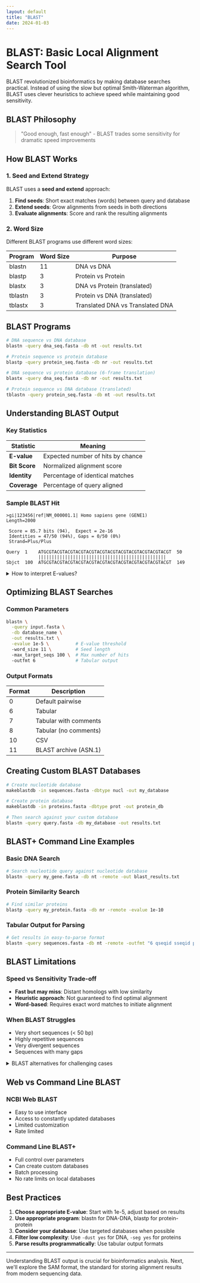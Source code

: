 ```yaml
---
layout: default
title: "BLAST"
date: 2024-01-03
---
```


# BLAST: Basic Local Alignment Search Tool

BLAST revolutionized bioinformatics by making database searches practical. Instead of using the slow but optimal Smith-Waterman algorithm, BLAST uses clever heuristics to achieve speed while maintaining good sensitivity.

## BLAST Philosophy

> "Good enough, fast enough" - BLAST trades some sensitivity for dramatic speed improvements

## How BLAST Works

### 1. Seed and Extend Strategy

BLAST uses a **seed and extend** approach:

1. **Find seeds**: Short exact matches (words) between query and database
2. **Extend seeds**: Grow alignments from seeds in both directions  
3. **Evaluate alignments**: Score and rank the resulting alignments

### 2. Word Size

Different BLAST programs use different word sizes:

| Program | Word Size | Purpose |
|---------|-----------|---------|
| blastn  | 11        | DNA vs DNA |
| blastp  | 3         | Protein vs Protein |
| blastx  | 3         | DNA vs Protein (translated) |
| tblastn | 3         | Protein vs DNA (translated) |
| tblastx | 3         | Translated DNA vs Translated DNA |

## BLAST Programs

```bash
# DNA sequence vs DNA database
blastn -query dna_seq.fasta -db nt -out results.txt

# Protein sequence vs protein database  
blastp -query protein_seq.fasta -db nr -out results.txt

# DNA sequence vs protein database (6-frame translation)
blastx -query dna_seq.fasta -db nr -out results.txt

# Protein sequence vs DNA database (translated)
tblastn -query protein_seq.fasta -db nt -out results.txt
```

## Understanding BLAST Output

### Key Statistics

| Statistic | Meaning |
|-----------|---------|
| **E-value** | Expected number of hits by chance |
| **Bit Score** | Normalized alignment score |
| **Identity** | Percentage of identical matches |
| **Coverage** | Percentage of query aligned |

### Sample BLAST Hit

```
>gi|123456|ref|NM_000001.1| Homo sapiens gene (GENE1)
Length=2000

 Score = 85.7 bits (94),  Expect = 2e-16
 Identities = 47/50 (94%), Gaps = 0/50 (0%)
 Strand=Plus/Plus

Query  1    ATGCGTACGTACGTACGTACGTACGTACGTACGTACGTACGTACGTACGT  50
            ||||||||||||||||||||||||||||||||||||||||||||||||
Sbjct  100  ATGCGTACGTACGTACGTACGTACGTACGTACGTACGTACGTACGTACGT  149
```

<details markdown="1">
  <summary>How to interpret E-values?</summary>
  
  **E-value (Expected value)** represents the number of hits you'd expect to see by chance in a database of this size.
  
  - **E < 0.01**: Highly significant
  - **0.01 < E < 0.1**: Possibly significant  
  - **0.1 < E < 1**: Marginally significant
  - **E > 1**: Probably not significant
  
  Example: E-value = 2e-16 means you'd expect to see this match by chance only once in 5×10¹⁵ searches!

</details>

## Optimizing BLAST Searches

### Common Parameters

```bash
blastn \
  -query input.fasta \
  -db database_name \
  -out results.txt \
  -evalue 1e-5 \          # E-value threshold
  -word_size 11 \         # Seed length
  -max_target_seqs 100 \  # Max number of hits
  -outfmt 6               # Tabular output
```

### Output Formats

| Format | Description |
|--------|-------------|
| 0 | Default pairwise |
| 6 | Tabular |
| 7 | Tabular with comments |
| 8 | Tabular (no comments) |  
| 10 | CSV |
| 11 | BLAST archive (ASN.1) |

## Creating Custom BLAST Databases

```bash
# Create nucleotide database
makeblastdb -in sequences.fasta -dbtype nucl -out my_database

# Create protein database  
makeblastdb -in proteins.fasta -dbtype prot -out protein_db

# Then search against your custom database
blastn -query query.fasta -db my_database -out results.txt
```

## BLAST+ Command Line Examples

### Basic DNA Search
```bash
# Search nucleotide query against nucleotide database
blastn -query my_gene.fasta -db nt -remote -out blast_results.txt
```

### Protein Similarity Search
```bash
# Find similar proteins
blastp -query my_protein.fasta -db nr -remote -evalue 1e-10
```

### Tabular Output for Parsing
```bash
# Get results in easy-to-parse format
blastn -query sequences.fasta -db nt -remote -outfmt "6 qseqid sseqid pident length mismatch gapopen qstart qend sstart send evalue bitscore" -out results.tsv
```

## BLAST Limitations

### Speed vs Sensitivity Trade-off
- **Fast but may miss**: Distant homologs with low similarity
- **Heuristic approach**: Not guaranteed to find optimal alignment
- **Word-based**: Requires exact word matches to initiate alignment

### When BLAST Struggles
- Very short sequences (< 50 bp)
- Highly repetitive sequences  
- Very divergent sequences
- Sequences with many gaps

<details markdown="1">
  <summary>BLAST alternatives for challenging cases</summary>
  
  When BLAST isn't sensitive enough:
  
  - **PSI-BLAST**: Position-specific scoring for distant homologs
  - **HMMER**: Profile-based searches using Hidden Markov Models
  - **DIAMOND**: Ultra-fast protein aligner
  - **MMseqs2**: Ultra-fast sequence clustering and searching
  - **SSEARCH**: Smith-Waterman for maximum sensitivity

</details>

## Web vs Command Line BLAST

### NCBI Web BLAST
- Easy to use interface
- Access to constantly updated databases
- Limited customization
- Rate limited

### Command Line BLAST+
- Full control over parameters
- Can create custom databases
- Batch processing
- No rate limits on local databases

## Best Practices

1. **Choose appropriate E-value**: Start with 1e-5, adjust based on results
2. **Use appropriate program**: blastn for DNA-DNA, blastp for protein-protein
3. **Consider your database**: Use targeted databases when possible
4. **Filter low complexity**: Use `-dust yes` for DNA, `-seg yes` for proteins  
5. **Parse results programmatically**: Use tabular output formats

---

Understanding BLAST output is crucial for bioinformatics analysis. Next, we'll explore the SAM format, the standard for storing alignment results from modern sequencing data.